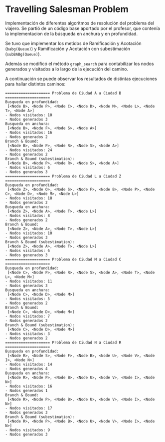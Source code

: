 # Travelling Salesman Problem

Implementación de diferentes algoritmos de resolución del problema del viajero. Se partió de un código base aportado por el profesor, que contenía la implementacion de la búsqueda en anchura y en profundidad.

Se tuvo que implementar los metidos de Ramificación y Acotación (`babg(Queue)`) y Ramificación y Acotación con subestimación (`subBABg(Queue)`). 

Además se modificó el método `graph_search` para contabilizar los nodos generados y visitados a lo largo de la ejecución del camino.

A continuación se puede observar los resultados de distintas ejecuciones para hallar distintos caminos:

```
==================== Problema de Ciudad A a Ciudad B ====================
Busqueda en profundidad: 
 [<Node B>, <Node P>, <Node C>, <Node D>, <Node M>, <Node L>, <Node T>, <Node A>]
- Nodos visitados: 10
- Nodos generados 3
Busqueda en anchura: 
 [<Node B>, <Node F>, <Node S>, <Node A>]
- Nodos visitados: 16
- Nodos generados 2
Branch & Bound: 
 [<Node B>, <Node P>, <Node R>, <Node S>, <Node A>]
- Nodos visitados: 24
- Nodos generados 2
Branch & Bound (subestimation): 
 [<Node B>, <Node P>, <Node R>, <Node S>, <Node A>]
- Nodos visitados: 6
- Nodos generados 3
==================== Problema de Ciudad L a Ciudad Z ====================
Busqueda en profundidad: 
 [<Node Z>, <Node O>, <Node S>, <Node F>, <Node B>, <Node P>, <Node C>, <Node D>, <Node M>, <Node L>]
- Nodos visitados: 18
- Nodos generados 2
Busqueda en anchura: 
 [<Node Z>, <Node A>, <Node T>, <Node L>]
- Nodos visitados: 8
- Nodos generados 2
Branch & Bound: 
 [<Node Z>, <Node A>, <Node T>, <Node L>]
- Nodos visitados: 10
- Nodos generados 3
Branch & Bound (subestimation): 
 [<Node Z>, <Node A>, <Node T>, <Node L>]
- Nodos visitados: 6
- Nodos generados 3
==================== Problema de Ciudad M a Ciudad C ====================
Busqueda en profundidad: 
 [<Node C>, <Node P>, <Node R>, <Node S>, <Node A>, <Node T>, <Node L>, <Node M>]
- Nodos visitados: 11
- Nodos generados 3
Busqueda en anchura: 
 [<Node C>, <Node D>, <Node M>]
- Nodos visitados: 5
- Nodos generados 2
Branch & Bound: 
 [<Node C>, <Node D>, <Node M>]
- Nodos visitados: 7
- Nodos generados 2
Branch & Bound (subestimation): 
 [<Node C>, <Node D>, <Node M>]
- Nodos visitados: 3
- Nodos generados 2
==================== Problema de Ciudad N a Ciudad R ====================
Busqueda en profundidad: 
 [<Node R>, <Node S>, <Node F>, <Node B>, <Node U>, <Node V>, <Node I>, <Node N>]
- Nodos visitados: 14
- Nodos generados 4
Busqueda en anchura: 
 [<Node R>, <Node P>, <Node B>, <Node U>, <Node V>, <Node I>, <Node N>]
- Nodos visitados: 16
- Nodos generados 1
Branch & Bound: 
 [<Node R>, <Node P>, <Node B>, <Node U>, <Node V>, <Node I>, <Node N>]
- Nodos visitados: 17
- Nodos generados 3
Branch & Bound (subestimation): 
 [<Node R>, <Node P>, <Node B>, <Node U>, <Node V>, <Node I>, <Node N>]
- Nodos visitados: 9
- Nodos generados 3
```
